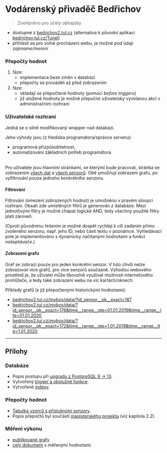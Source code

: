 Vodárenský přivaděč Bedřichov
=============================

> Zveřejněno pro účely obhajoby

*   dostupné z [bedrichov2.tul.cz](http://bedrichov2.tul.cz/) (alternativa k původní aplikaci [bedrichov.tul.cz/Tunel](http://bedrichov.tul.cz/Tunel/))
*   přihlásit se pro volné procházení webu, je možné pod údaji _zajimame/mereni_

  

### Přepočty hodnot

1.  fáze:
    *   implementace beze změn v databázi
    *   přepočty se prováděli až před zobrazením
2.  fáze:
    *   vkládají se přepočtené hodnoty (pomocí _before triggeru_)
    *   již uložené hodnoty je možné přepočíst uživatelsky vyvolanou akcí v administračním rozhraní

  

### Uživatelské rozhraní

Jedná se o silně modifikovaný wrapper nad databází.

Jeho výhody jsou (z hlediska programátora/správce serveru):

*   programová přizpůsobitelnost,
*   automatizování základních potřeb programátora.

######   

Pro uživatele jsou hlavními stránkami, se kterými bude pracovat, stránka se zobrazením [všech dat](http://bedrichov2.tul.cz/mybox/data/?time__range__gte=2021-05-29) a [všech senzorů](http://bedrichov2.tul.cz/mybox/sensor/). Obě umožnují zobrazení grafu, po vyfiltrování pouze jednoho konkrétního senzoru.

#### Filtrování

Filtrování (omezení zobrazených hodnot) je umožněno v pravém sloupci rozhraní. Obsah zde umístěných filtrů je generován z databáze. Mezi jednotlivými filtry je možné chápat logické AND, tedy všechny použité filtry platí zároveň.

(Oproti původnímu řešením je možné dospět rychleji k cíli zadáním přímo zvoleného senzoru, např. jeho ID, nebo části textu v poznámce. Vyhledávací pole je implementováno s dynamicky načítanými hodnotami a funkcí _našeptávače_.)

#### Zobrazení grafu

Graf se zobrazí pouze pro jeden konkrétní senzor. V tuto chvíli nelze zobrazovat více grafů, pro více senzorů současně. Výhodou webového prostředí je, že uživatel může libovolně využívat možnosti internetového prohlížeče, a tedy také zobrazení webu na víc kartách/oknech.

  

Příklady grafů (s již přepočtenými historickými hodnotami):

*   [bedrichov2.tul.cz/mybox/data/?id\_sensor\_\_pk\_\_exact=187](http://bedrichov2.tul.cz/mybox/data/?id_sensor__pk__exact=187)
*   [bedrichov2.tul.cz/mybox/data/?id\_sensor\_\_pk\_\_exact=176&time\_\_range\_\_gte=01.01.2019&time\_\_range\_\_lte=01.01.2020](http://bedrichov2.tul.cz/mybox/data/?id_sensor__pk__exact=176&time__range__gte=01.01.2019&time__range__lte=01.01.2020)
*   [bedrichov2.tul.cz/mybox/data/?id\_sensor\_\_pk\_\_exact=172&time\_\_range\_\_gte=1.01.2019&time\_\_range\_\_lte=1.01.2020](http://bedrichov2.tul.cz/mybox/data/?id_sensor__pk__exact=172&time__range__gte=1.01.2019&time__range__lte=1.01.2020)

  

  

* * *

Přílohy
-------

### Databáze

*   Popis postupu při [upgradu z PostgreSQL 9 -> 13](https://github.com/Pelcitko/DP-Tunel/blob/main/p%C5%99%C3%ADlohy/upgrade.md).
*   Vytvořený [trigger a obslužné funkce](https://github.com/Pelcitko/DP-Tunel/blob/main/p%C5%99%C3%ADlohy/calculate_trigger.sql).
*   Vytvořené [indexy](https://github.com/Pelcitko/DP-Tunel/blob/main/p%C5%99%C3%ADlohy/idxs.sql).

### Přepočty hodnot

*   [Tabulka vzorců s příslušnými senzory](https://docs.google.com/spreadsheets/d/e/2PACX-1vTkL6qh3izQO-4AbayzVSkE7lerUQrdSawkYdSuioanF6Tq7KWEQ-sT9dfQvvlGeqHmZDbz0adOg2yX/pubhtml?gid=424239906&single=true).
*   Popis přepočtů byl součástí [magisterského projektu](https://github.com/Pelcitko/DP-Tunel/blob/main/DP%20a%20MP/MP_Lukas_Pelc_Privadec_Bedrichov.pdf) (viz kapitola 2.2).

### Měření výkonu

*   [publikované grafy](https://docs.google.com/spreadsheets/d/e/2PACX-1vTkL6qh3izQO-4AbayzVSkE7lerUQrdSawkYdSuioanF6Tq7KWEQ-sT9dfQvvlGeqHmZDbz0adOg2yX/pubhtml?gid=1185949406&single=true)
*   [celý dokument](https://docs.google.com/spreadsheets/d/1oHWLO_D2KDMtN1XBKx3Qan8OIYeB_fAyHXkHfcsYUjE/edit?usp=sharing) s měřenými hodnotami
